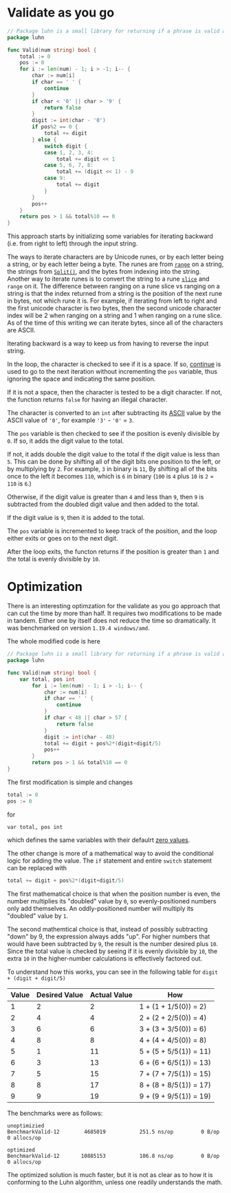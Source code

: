 # Validate as you go

```go
// Package luhn is a small library for returning if a phrase is valid according to the Luhn algorithm.
package luhn

func Valid(num string) bool {
	total := 0
	pos := 0
	for i := len(num) - 1; i > -1; i-- {
		char := num[i]
		if char == ' ' {
			continue
		}
		if char < '0' || char > '9' {
			return false
		}
		digit := int(char - '0')
		if pos%2 == 0 {
			total += digit
		} else {
			switch digit {
			case 1, 2, 3, 4:
				total += digit << 1
			case 5, 6, 7, 8:
				total += (digit << 1) - 9
			case 9:
				total += digit
			}
		}
		pos++
	}
	return pos > 1 && total%10 == 0
}
```

This approach starts by initializing some variables for iterating backward (i.e. from right to left) through the input string.

The ways to iterate characters are by Unicode runes, or by each letter being a string, or by each letter being a byte.
The runes are from [`range`][range] on a string, the strings from [`Split()`][split], and the bytes from indexing into the string.
Another way to iterate runes is to convert the string to a rune [`slice`][slice] and `range` on it.
The difference between ranging on a rune slice vs ranging on a string is that the index returned from a string is the position of the next rune in bytes,
not which rune it is.
For example, if iterating from left to right and the first unicode character is two bytes,
then the second unicode character index will be 2 when ranging on a string and 1 when ranging on a rune slice.
As of the time of this writing we can iterate bytes, since all of the characters are ASCII.

Iterating backward is a way to keep us from having to reverse the input string.

In the loop, the character is checked to see if it is a space.
If so, [continue][continue] is used to go to the next iteration without incrementing the `pos` variable,
thus ignoring the space and indicating the same position.

If it is not a space, then the character is tested to be a digit character.
If not, the function returns `false` for having an illegal character.

The character is converted to an `int` after subtracting its [ASCII][ascii] value by the ASCII value of `'0'`,
for example `'3'` - `'0'` = `3`.

The `pos` variable is then checked to see if the position is evenly divisible by `0`.
If so, it adds the digit value to the total.

If not, it adds double the digit value to the total if the digit value is less than `5`.
This can be done by shifting all of the digit bits one position to the left, or by multiplying by `2`.
For example, `3` in binary is `11`, By shifting all of the bits once to the left it becomes `110`,
which is `6` in binary (`100` is `4` plus `10` is `2` = `110` is `6`.)

Otherwise, if the digit value is greater than `4` and less than `9`, then `9` is subtracted from the doubled digit value
and then added to the total.

If the digit value is `9`, then it is added to the total.

The `pos` variable is incremented to keep track of the position, and the loop either exits or goes on to the next digit.

After the loop exits, the functon returns if the position is greater than `1` and the total is evenly divisible by `10`.

# Optimization

There is an interesting optimzation for the validate as you go approach that can cut the time by more than half.
It requires two modifications to be made in tandem.
Either one by itself does not reduce the time so dramatically.
It was benchmarked on version `1.19.4 windows/amd`.

The whole modified code is here

```go
// Package luhn is a small library for returning if a phrase is valid according to the Luhn algorithm.
package luhn

func Valid(num string) bool {
    var total, pos int
        for i := len(num) - 1; i > -1; i-- {
            char := num[i]
            if char == ' ' {
                continue
            }
            if char < 48 || char > 57 {
                return false
            }
            digit := int(char - 48)
            total += digit + pos%2*(digit+digit/5)
            pos++
        }
        return pos > 1 && total%10 == 0
}
```

The first modification is simple and changes 

```go
total := 0
pos := 0
```

for 

```
var total, pos int
```

which defines the same variables with their defaulrt [zero values][zero-values].

The other change is more of a mathematical way to avoid the conditional logic for adding the value.
The `if` statement and entire `switch` statement can be replaced with 

```go
total += digit + pos%2*(digit+digit/5)
```

The first mathematical choice is that when the position number is even,
the number multiplies its "doubled" value by `0`, so evenly-positioned numbers only add themselves.
An oddly-positioned number will multiply its "doubled" value by `1`.

The second mathemtical choice is that, instead of possibly subtracting "down" by 9, the expression always adds "up".
For higher numbers that would have been subtracted by `9`, the result is the number desired plus `10`.
Since the total value is checked by seeing if it is evenly divisible by `10`,
the extra `10` in the higher-number calculations is effectively factored out.

To understand how this works, you can see in the following table for `digit + (digit + digit/5)`

| Value   | Desired Value | Actual Value | How                            |
| ------- | ------------- | ------------ | -----------------------------  |
|       1 |             2 |            2 |  1 + (1 + 1/5(0)) = 2)  |
|       2 |             4 |            4 |  2 + (2 + 2/5(0)) = 4)  |
|       3 |             6 |            6 |  3 + (3 + 3/5(0)) = 6)  |
|       4 |             8 |            8 |  4 + (4 + 4/5(0)) = 8)  |
|       5 |             1 |           11 |  5 + (5 + 5/5(1)) = 11) |
|       6 |             3 |           13 |  6 + (6 + 6/5(1)) = 13) |
|       7 |             5 |           15 |  7 + (7 + 7/5(1)) = 15) |
|       8 |             8 |           17 |  8 + (8 + 8/5(1)) = 17) |
|       9 |             9 |           19 |  9 + (9 + 9/5(1)) = 19) |


The benchmarks were as follows:

```
unoptimizied
BenchmarkValid-12    	 4685019	       251.5 ns/op	       0 B/op	       0 allocs/op

optimized
BenchmarkValid-12    	10885153	       106.8 ns/op	       0 B/op	       0 allocs/op
```

The optimized solution is much faster, but it is not as clear as to how it is conforming to the Luhn algorithm,
unless one readily understands the math.

[strings]: https://pkg.go.dev/strings
[replaceall]: https://pkg.go.dev/strings#ReplaceAll
[strconv]: https://pkg.go.dev/strconv
[atoi]: https://pkg.go.dev/strconv#Atoi
[range]: https://gobyexample.com/range
[split]: https://pkg.go.dev/strings#Split
[slice]: https://gobyexample.com/slices
[continue]: https://www.tutorialspoint.com/go/go_continue_statement.htm
[ascii]: https://www.asciitable.com/
[zero-values]: https://yourbasic.org/golang/default-zero-value/
